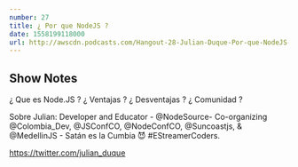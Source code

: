 ```yaml
---
number: 27
title: ¿ Por que NodeJS ?
date: 1558199118000
url: http://awscdn.podcasts.com/Hangout-28-Julian-Duque-Por-que-NodeJS--81ac.mp3
---
```


## Show Notes

¿ Que es Node.JS ?
¿ Ventajas ? ¿ Desventajas ? ¿ Comunidad ?

Sobre Julian:
Developer and Educator - @NodeSource- Co-organizing @Colombia_Dev, @JSConfCO, @NodeConfCO, @Suncoastjs, & @MedellinJS - Satán es la Cumbia 😈 
#EStreamerCoders.

https://twitter.com/julian_duque